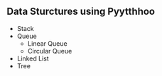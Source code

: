 ## Data Sturctures using Pyytthhoo
  
  * Stack
  * Queue
    * Linear Queue
    * Circular Queue
  * Linked List
  * Tree
